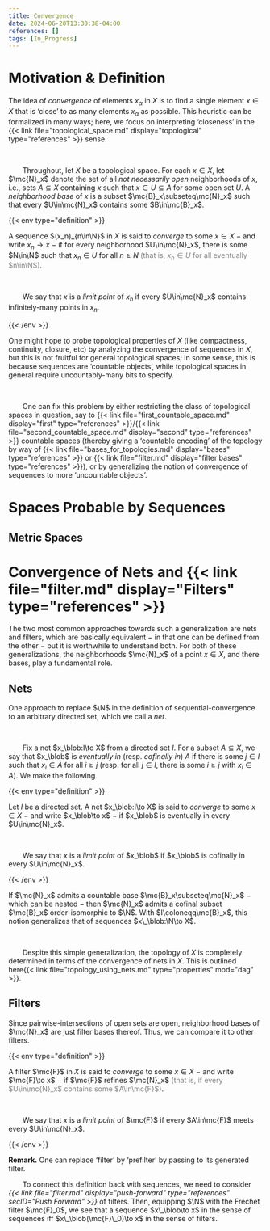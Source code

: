 ```yaml
---
title: Convergence
date: 2024-06-20T13:30:38-04:00
references: []
tags: [In_Progress]
---
```


# Motivation & Definition

The idea of *convergence* of elements $x_\alpha$ in $X$ is to find a single element $x\in X$ that is ‘close’ to as many elements $x_\alpha$ as possible. This heuristic can be formalized in many ways; here, we focus on interpreting ‘closeness’ in the {{< link file="topological_space.md" display="topological" type="references" >}} sense.

<br>

&emsp;&emsp;Throughout, let $X$ be a topological space. For each $x\in X$, let $\mc{N}_x$ denote the set of all *not necessarily open* neighborhoods of $x$, i.e., sets $A\subseteq X$ containing $x$ such that $x\in U\subseteq A$ for some open set $U$. A *neighborhood base* of $x$ is a subset $\mc{B}_x\subseteq\mc{N}_x$ such that every $U\in\mc{N}_x$ contains some $B\in\mc{B}_x$.

{{< env type="definition" >}}

A sequence $(x_n)_{n\in\N}$ in $X$ is said to *converge* to some $x\in X$ $-$ and write $x_n\to x$ $-$ if for every neighborhood $U\in\mc{N}_x$, there is some $N\in\N$ such that $x_n\in U$ for all $n\geq N$ <span style="color:gray">(that is, $x_n\in U$ for all eventually $n\in\N$)</span>.

<br>

&emsp;&emsp;We say that $x$ is a *limit point* of $x_n$ if every $U\in\mc{N}_x$ contains infinitely-many points in $x_n$.

{{< /env >}}

One might hope to probe topological properties of $X$ (like compactness, continuity, closure, etc) by analyzing the convergence of sequences in $X$, but this is not fruitful for general topological spaces; in some sense, this is because sequences are ‘countable objects’, while topological spaces in general require uncountably-many bits to specify.

<br>

&emsp;&emsp;One can fix this problem by either restricting the class of topological spaces in question, say to {{< link file="first_countable_space.md" display="first" type="references" >}}/{{< link file="second_countable_space.md" display="second" type="references" >}} countable spaces (thereby giving a ‘countable encoding’ of the topology by way of {{< link file="bases_for_topologies.md" display="bases" type="references" >}} or {{< link file="filter.md" display="filter bases" type="references" >}}), or by generalizing the notion of convergence of sequences to more ‘uncountable objects’.

# Spaces Probable by Sequences

## Metric Spaces

# Convergence of Nets and {{< link file="filter.md" display="Filters" type="references" >}}

The two most common approaches towards such a generalization are nets and filters, which are basically equivalent $-$ in that one can be defined from the other $-$ but it is worthwhile to understand both. For both of these generalizations, the neighborhoods $\mc{N}_x$ of a point $x\in X$, and there bases, play a fundamental role.

<h2 id="nets">Nets</h2>

One approach to replace $\N$ in the definition of sequential-convergence to an arbitrary directed set, which we call a *net*.

<br>

&emsp;&emsp;Fix a net $x_\blob:I\to X$ from a directed set $I$. For a subset $A\subseteq X$, we say that $x_\blob$ is *eventually in* (resp. *cofinally in*) $A$ if there is some $j\in I$ such that $x_i\in A$ for all $i\geq j$ (resp. for all $j\in I$, there is some $i\geq j$ with $x_i\in A$). We make the following

{{< env type="definition" >}}

Let $I$ be a directed set. A net $x_\blob:I\to X$ is said to *converge* to some $x\in X$ $-$ and write $x_\blob\to x$ $-$ if $x_\blob$ is eventually in every $U\in\mc{N}_x$.

<br>

&emsp;&emsp;We say that $x$ is a *limit point* of $x_\blob$ if $x_\blob$ is cofinally in every $U\in\mc{N}_x$.

{{< /env >}}

If $\mc{N}_x$ admits a countable base $\mc{B}_x\subseteq\mc{N}_x$ $-$ which can be nested $-$ then $\mc{N}_x$ admits a cofinal subset $\mc{B}_x$ order-isomorphic to $\N$. With $I\coloneqq\mc{B}_x$, this notion generalizes that of sequences $x\_\blob:\N\to X$.

<br>

&emsp;&emsp;Despite this simple generalization, the topology of $X$ is completely determined in terms of the convergence of nets in $X$. This is outlined here{{< link file="topology_using_nets.md" type="properties" mod="dag" >}}.

## Filters

Since pairwise-intersections of open sets are open, neighborhood bases of $\mc{N}_x$ are just filter bases thereof. Thus, we can compare it to other filters.

{{< env type="definition" >}}

A filter $\mc{F}$ in $X$ is said to *converge* to some $x\in X$ $-$ and write $\mc{F}\to x$ $-$ if $\mc{F}$ refines $\mc{N}_x$ <span style="color:gray">(that is, if every $U\in\mc{N}_x$ contains some $A\in\mc{F}$)</span>.

<br>

&emsp;&emsp;We say that $x$ is a *limit point* of $\mc{F}$ if every $A\in\mc{F}$ meets every $U\in\mc{N}_x$.

{{< /env >}}

**Remark.** One can replace ‘filter’ by ‘prefilter’ by passing to its generated filter.

<div class="space"></div>

&emsp;&emsp;To connect this definition back with sequences, we need to consider *{{< link file="filter.md" display="push-forward" type="references" secID="Push Forward" >}}* of filters. Then, equipping $\N$ with the Fréchet filter $\mc{F}_0$, we see that a sequence $x\_\blob\to x$ in the sense of sequences iff $x\_\blob(\mc{F}\_0)\to x$ in the sense of filters.
